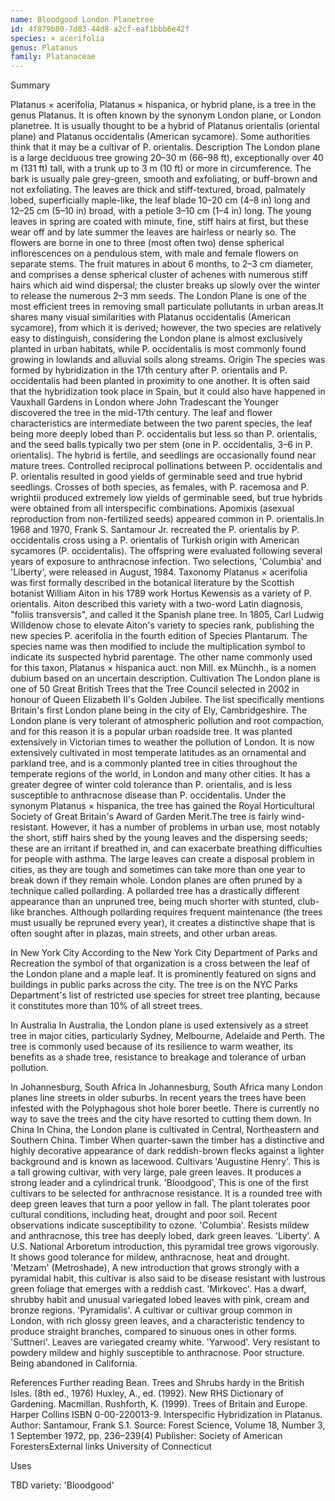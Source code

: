 ```yaml
---
name: Bloodgood London Planetree
id: 4f879b80-7d83-44d8-a2cf-eaf1bbb6e42f
species: × acerifolia
genus: Platanus
family: Platanaceae
---
```

Summary



Platanus × acerifolia, Platanus × hispanica, or hybrid plane, is a tree in the genus Platanus. It is often known by the synonym  London plane,  or London planetree. It is usually thought to be a hybrid of Platanus orientalis (oriental plane) and Platanus occidentalis (American sycamore). Some authorities think that it may be a cultivar of P. orientalis.
Description
The London plane is a large deciduous tree growing 20–30 m (66–98 ft), exceptionally over 40 m (131 ft) tall, with a trunk up to 3 m (10 ft) or more in circumference. The bark is usually pale grey-green, smooth and exfoliating, or buff-brown and not exfoliating. The leaves are thick and stiff-textured, broad, palmately lobed, superficially maple-like, the leaf blade 10–20 cm (4–8 in) long and 12–25 cm (5–10 in) broad, with a petiole 3–10 cm (1–4 in) long. The young leaves in spring are coated with minute, fine, stiff hairs at first, but these wear off and by late summer the leaves are hairless or nearly so. The flowers are borne in one to three (most often two) dense spherical inflorescences on a pendulous stem, with male and female flowers on separate stems. The fruit matures in about 6 months, to 2–3 cm diameter, and comprises a dense spherical cluster of achenes with numerous stiff hairs which aid wind dispersal; the cluster breaks up slowly over the winter to release the numerous 2–3 mm seeds. The London Plane is one of the most efficient trees in removing small particulate pollutants in urban areas.It shares many visual similarities with Platanus occidentalis (American sycamore), from which it is derived; however, the two species are relatively easy to distinguish, considering the London plane is almost exclusively planted in urban habitats, while P. occidentalis is most commonly found growing in lowlands and alluvial soils along streams.
Origin
The species was formed by hybridization in the 17th century after P. orientalis and P. occidentalis had been planted in proximity to one another. It is often said that the hybridization took place in Spain, but it could also have happened in Vauxhall Gardens in London where John Tradescant the Younger discovered the tree in the mid-17th century.
The leaf and flower characteristics are intermediate between the two parent species, the leaf being more deeply lobed than P. occidentalis but less so than P. orientalis, and the seed balls typically two per stem (one in P. occidentalis, 3–6 in P. orientalis). The hybrid is fertile, and seedlings are occasionally found near mature trees.
Controlled reciprocal pollinations between P. occidentalis and P. orientalis resulted in good yields of germinable seed and true hybrid seedlings. Crosses of both species, as females, with P. racemosa and P. wrightii produced extremely low yields of germinable seed, but true hybrids were obtained from all interspecific combinations. Apomixis (asexual reproduction from non-fertilized seeds) appeared common in P. orientalis.In 1968 and 1970, Frank S. Santamour Jr. recreated the P. orientalis by P. occidentalis cross using a P. orientalis of Turkish origin with American sycamores (P. occidentalis). The offspring were evaluated following several years of exposure to anthracnose infection. Two selections, 'Columbia' and 'Liberty', were released in August, 1984.
Taxonomy
Platanus × acerifolia was first formally described in the botanical literature by the Scottish botanist William Aiton in his 1789 work Hortus Kewensis as a variety of P. orientalis. Aiton described this variety with a two-word Latin diagnosis, "foliis transversis", and called it the Spanish plane tree. In 1805, Carl Ludwig Willdenow chose to elevate Aiton's variety to species rank, publishing the new species P. acerifolia in the fourth edition of Species Plantarum. The species name was then modified to include the multiplication symbol to indicate its suspected hybrid parentage. The other name commonly used for this taxon, Platanus × hispanica auct. non Mill. ex Münchh., is a nomen dubium based on an uncertain description.
Cultivation
The London plane is one of 50 Great British Trees that the Tree Council selected in 2002 in honour of Queen Elizabeth II's Golden Jubilee. The list specifically mentions Britain's first London plane being in the city of Ely, Cambridgeshire.
The London plane is very tolerant of atmospheric pollution and root compaction, and for this reason it is a popular urban roadside tree. It was planted extensively in Victorian times to weather the pollution of London. It is now extensively cultivated in most temperate latitudes as an ornamental and parkland tree, and is a commonly planted tree in cities throughout the temperate regions of the world, in London and many other cities. It has a greater degree of winter cold tolerance than P. orientalis, and is less susceptible to anthracnose disease than P. occidentalis. Under the synonym Platanus × hispanica, the tree has gained the Royal Horticultural Society of Great Britain's Award of Garden Merit.The tree is fairly wind-resistant. However, it has a number of problems in urban use, most notably the short, stiff hairs shed by the young leaves and the dispersing seeds; these are an irritant if breathed in, and can exacerbate breathing difficulties for people with asthma. The large leaves can create a disposal problem in cities, as they are tough and sometimes can take more than one year to break down if they remain whole.
London planes are often pruned by a technique called pollarding. A pollarded tree has a drastically different appearance than an unpruned tree, being much shorter with stunted, club-like branches. Although pollarding requires frequent maintenance (the trees must usually be repruned every year), it creates a distinctive shape that is often sought after in plazas, main streets, and other urban areas.



In New York City
According to the New York City Department of Parks and Recreation the symbol of that organization is a cross between the leaf of the London plane and a maple leaf. It is prominently featured on signs and buildings in public parks across the city. The tree is on the NYC Parks Department's list of restricted use species for street tree planting, because it constitutes more than 10% of all street trees.

In Australia
In Australia, the London plane is used extensively as a street tree in major cities, particularly Sydney, Melbourne, Adelaide and Perth. The tree is commonly used because of its resilience to warm weather, its benefits as a shade tree, resistance to breakage and tolerance of urban pollution.

In Johannesburg, South Africa
In Johannesburg, South Africa many London planes line streets in older suburbs. In recent years the trees have been infested with the Polyphagous shot hole borer beetle. There is currently no way to save the trees and the city have resorted to cutting them down.
In China
In China, the London plane is cultivated in Central, Northeastern and Southern China.
Timber
When quarter-sawn the timber has a distinctive and highly decorative appearance of dark reddish-brown flecks against a lighter background and is known as lacewood.
Cultivars
'Augustine Henry'. This is a tall growing cultivar, with very large, pale green leaves. It produces a strong leader and a cylindrical trunk.
'Bloodgood', This is one of the first cultivars to be selected for anthracnose resistance. It is a rounded tree with deep green leaves that turn a poor yellow in fall. The plant tolerates poor cultural conditions, including heat, drought and poor soil. Recent observations indicate susceptibility to ozone.
'Columbia'. Resists mildew and anthracnose, this tree has deeply lobed, dark green leaves.
'Liberty'. A U.S. National Arboretum introduction, this pyramidal tree grows vigorously. It shows good tolerance for mildew, anthracnose, heat and drought.
'Metzam' (Metroshade), A new introduction that grows strongly with a pyramidal habit, this cultivar is also said to be disease resistant with lustrous green foliage that emerges with a reddish cast.
'Mirkovec'. Has a dwarf, shrubby habit and unusual variegated lobed leaves with pink, cream and bronze regions.
'Pyramidalis'. A cultivar or cultivar group common in London, with rich glossy green leaves, and a characteristic tendency to produce straight branches, compared to sinuous ones in other forms.
'Suttneri'. Leaves are variegated creamy white.
'Yarwood'. Very resistant to powdery mildew and highly susceptible to anthracnose. Poor structure. Being abandoned in California.

References
Further reading
Bean. Trees and Shrubs hardy in the British Isles. (8th ed., 1976)
Huxley, A., ed. (1992). New RHS Dictionary of Gardening. Macmillan.
Rushforth, K. (1999). Trees of Britain and Europe. Harper Collins ISBN 0-00-220013-9.
Interspecific Hybridization in Platanus. Author: Santamour, Frank S.1. Source: Forest Science, Volume 18, Number 3, 1 September 1972, pp. 236–239(4) Publisher: Society of American ForestersExternal links
University of Connecticut


Uses

TBD
variety:  'Bloodgood'